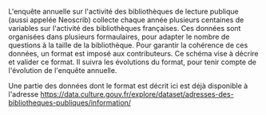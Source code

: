 L'enquête annuelle sur l'activité des bibliothèques de lecture publique (aussi appelée Neoscrib) collecte chaque année plusieurs centaines de variables sur l'activité des bibliothèques françaises.
Ces données sont organisées dans plusieurs formaulaires, pour adapter le nombre de questions à la taille de la bibliothèque.
Pour garantir la cohérence de ces données, un format est imposé aux contributeurs.
Ce schéma vise à décrire et valider ce format.
Il suivra les évolutions du format, pour tenir compte de l'évolution de l'enquête annuelle.

Une partie des données dont le format est décrit ici est déjà disponible à l'adresse https://data.culture.gouv.fr/explore/dataset/adresses-des-bibliotheques-publiques/information/
